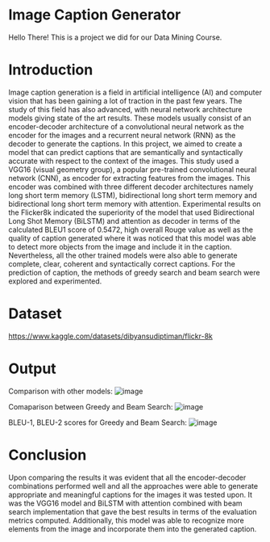 # Image Caption Generator

Hello There! This is a project we did for our Data Mining Course.

# Introduction

Image caption generation is a field in artificial intelligence (AI) and computer vision that has been gaining a lot of traction in the past few years. The study of this field has also advanced, with neural network architecture models giving state of the art results. These models usually consist of an encoder-decoder architecture of a convolutional neural network as the encoder for the images and a recurrent neural network (RNN) as the decoder to generate the captions. In this project, we aimed to create a model that can predict captions that are semantically and syntactically accurate with respect to the context of the images. This study used a VGG16 (visual geometry group), a popular pre-trained convolutional neural network (CNN), as encoder for extracting features from the images. This encoder was combined with three different decoder architectures namely long short term memory (LSTM), bidirectional long short term memory and bidirectional long short term memory with attention. Experimental results on the Flicker8k indicated the superiority of the model that used Bidirectional Long Shot Memory (BiLSTM) and attention as decoder in terms of the calculated BLEU1 score of 0.5472, high overall Rouge value as well as the quality of caption generated where it was noticed that this model was able to detect more objects from the image and include it in the caption. Nevertheless, all the other trained models were also able to generate complete, clear, coherent and syntactically correct captions. For the prediction of caption, the methods of greedy search and beam search were explored and experimented.

# Dataset

https://www.kaggle.com/datasets/dibyansudiptiman/flickr-8k

# Output

Comparison with other models:
![image](https://github.com/user-attachments/assets/401ab55b-8c45-47ea-a83e-1ccb2f354e8f) <br/>

Comaparison between Greedy and Beam Search:
![image](https://github.com/user-attachments/assets/3c4f27c3-c25b-41f3-bd76-403891802c59)

BLEU-1, BLEU-2 scores for Greedy and Beam Search:
![image](https://github.com/user-attachments/assets/937338fb-e963-4802-aa72-885ea79f45a1)

# Conclusion

Upon comparing the results it was evident that all the encoder-decoder combinations performed well and all the approaches were able to generate appropriate and meaningful captions for the images it was tested upon. It was the VGG16 model and BiLSTM with attention combined with beam search implementation that gave the best results in terms of the evaluation metrics computed. Additionally, this model was able to recognize more elements from the image and incorporate them into the generated caption. 




